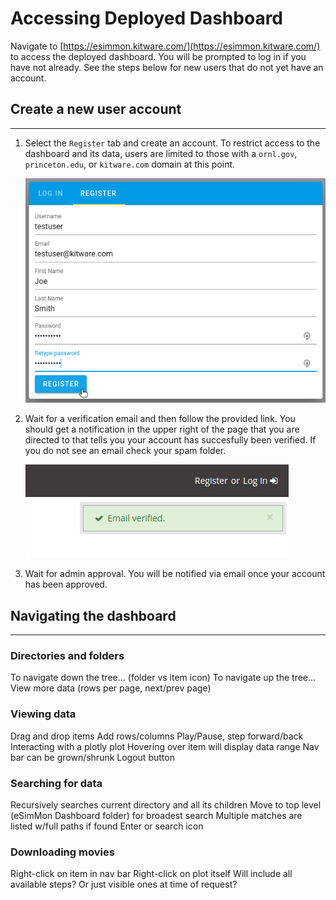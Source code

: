 # Accessing Deployed Dashboard

Navigate to [https://esimmon.kitware.com/](https://esimmon.kitware.com/) to access the deployed dashboard. You will be prompted to log in if you have not already. See the steps below for new users that do not yet have an account.

## Create a new user account
----------------------------

1. Select the `Register` tab and create an account. To restrict access to the dashboard and its data, users are limited to those with a `ornl.gov`, `princeton.edu`, or `kitware.com` domain at this point.

    ![Registration](img/register.png)

2. Wait for a verification email and then follow the provided link. You should get a notification in the upper right of the page that you are directed to that tells you your account has succesfully been verified. If you do not see an email check your spam folder.

    ![Email Verification](img/email_verified.png)

3. Wait for admin approval. You will be notified via email once your account has been approved.

## Navigating the dashboard
---------------------------

### Directories and folders

To navigate down the tree... (folder vs item icon)
To navigate up the tree...
View more data (rows per page, next/prev page)

### Viewing data

Drag and drop items
Add rows/columns
Play/Pause, step forward/back
Interacting with a plotly plot
Hovering over item will display data range
Nav bar can be grown/shrunk
Logout button

### Searching for data

Recursively searches current directory and all its children
Move to top level (eSimMon Dashboard folder) for broadest search
Multiple matches are listed w/full paths if found
Enter or search icon

### Downloading movies

Right-click on item in nav bar
Right-click on plot itself
Will include all available steps? Or just visible ones at time of request?
